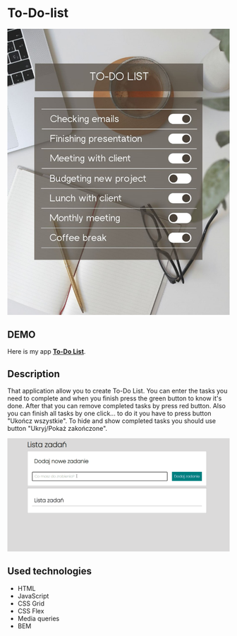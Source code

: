 # To-Do-list
![List](https://github.com/Rkowal10/to-do-list/blob/main/images/To-Do%20List2.png)

## DEMO
Here is my app **[To-Do List](https://rkowal10.github.io/to-do-list/)**.

## Description
That application allow you to create To-Do List. You can enter the tasks you need to complete and when you finish press the green button to know it's done. After that you can remove completed tasks by press red button. Also you can finish all tasks by one click... to do it you have to press button "Ukończ wszystkie". To hide and show completed tasks you should use button "Ukryj/Pokaż zakończone". 

![animation](images/Animation2.gif)

## Used technologies
- HTML
- JavaScript
- CSS Grid
- CSS Flex
- Media queries
- BEM
